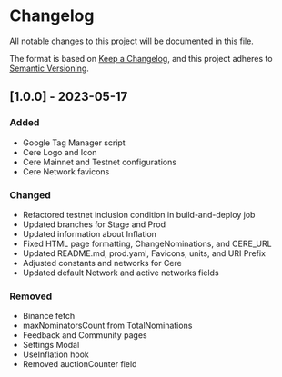 # Changelog

All notable changes to this project will be documented in this file.

The format is based on [Keep a Changelog](https://keepachangelog.com/en/1.0.0/),
and this project adheres to [Semantic Versioning](https://semver.org/spec/v2.0.0.html).

## [1.0.0] - 2023-05-17

### Added

- Google Tag Manager script
- Cere Logo and Icon
- Cere Mainnet and Testnet configurations
- Cere Network favicons

### Changed

- Refactored testnet inclusion condition in build-and-deploy job
- Updated branches for Stage and Prod
- Updated information about Inflation
- Fixed HTML page formatting, ChangeNominations, and CERE_URL
- Updated README.md, prod.yaml, Favicons, units, and URI Prefix
- Adjusted constants and networks for Cere
- Updated default Network and active networks fields

### Removed

- Binance fetch
- maxNominatorsCount from TotalNominations
- Feedback and Community pages
- Settings Modal
- UseInflation hook
- Removed auctionCounter field
